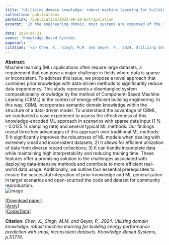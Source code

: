 ```yaml
---
title: "Utilizing domain knowledge: robust machine learning for building energy performance prediction with small, inconsistent datasets"
collection: publications
permalink: /publication/2022-09-20-Extrapolation
excerpt: 'In the engineering domain, most systems are composed of the same basic components with diverse compositions. By disentangling the compositionality from the system and embedding it into the model organization, we actually can construct a set of finite "Lego-Block" to predict infinite combinations. We proved that Component-based Machine Learning (CBML) turns the extrapolation problem at the system level into the interpolation problem at the component level in a more flexible and less data-reliance manner.
'
date: 2024-06-21
venue: 'Knowledge-Based Systems'
paperurl: ''
citation: '<i> Chen, X., Singh, M.M. and Geyer, P., 2024. Utilizing domain knowledge: robust machine learning for building energy performance prediction with small, inconsistent datasets. Knowledge-Based Systems, p.111774.</i>'
---
```


**Abstract**: <br>
Machine learning (ML) applications often require large datasets, a requirement that can pose a major challenge in fields where data is sparse or inconsistent. To address this issue, we propose a novel approach that combines prior knowledge with data-driven methods to significantly reduce data dependency. This study represents a disentangled system compositionality knowledge by the method of Component-Based Machine Learning (CBML) in the context of energy-efficient building engineering. In this way, CBML incorporates semantic domain knowledge within the structure of a data-driven model. To understand the advantage of CBML, we conducted a case experiment to assess the effectiveness of this knowledge-encoded ML approach in scenarios with sparse data input (1 % - 0.0125 % sampling rate) and several typical ML methods. Our findings reveal three key advantages of this approach over traditional ML methods: 1) It significantly improves the robustness of ML models when dealing with extremely small and inconsistent datasets; 2) It allows for efficient utilization of data from diverse record collections; 3) It can handle incomplete data while maintaining high interpretability and reducing training time. These features offer a promising solution to the challenges associated with deploying data-intensive methods and contribute to more efficient real-world data usage. Additionally, we outline four essential prerequisites to ensure the successful integration of prior knowledge and ML generalization in target scenarios and open-sourced the code and dataset for community reproduction. <br>
![image](https://user-images.githubusercontent.com/106488602/224159733-c0cc4e68-6609-4260-9f8c-27c1eb13ffbb.png)<br>

[[Download paper]](https://www.sciencedirect.com/science/article/pii/S095070512400409X)<br>
[[Arxiv]](https://arxiv.org/ftp/arxiv/papers/2302/2302.10784.pdf)<br>
[[Code/Data]](https://github.com/chenxiachan/Component_based_Machine_Learning)

**Citation**:<i>	Chen, X., Singh, M.M. and Geyer, P., 2024. Utilizing domain knowledge: robust machine learning for building energy performance prediction with small, inconsistent datasets. Knowledge-Based Systems, p.111774.</i>
